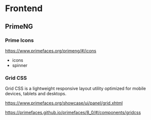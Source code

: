 # Frontend

## PrimeNG

### Prime Icons
https://www.primefaces.org/primeng/#/icons
- icons
- spinner

### Grid CSS
Grid CSS is a lightweight responsive layout utility optimized for mobile devices, tablets and desktops.

https://www.primefaces.org/showcase/ui/panel/grid.xhtml

https://primefaces.github.io/primefaces/8_0/#/components/gridcss